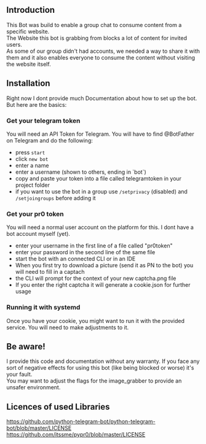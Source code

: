 ## Introduction ##
This Bot was build to enable a group chat to consume content from a specific website.<br />
The Website this bot is grabbing from blocks a lot of content for invited users.<br />
As some of our group didn't had accounts, we needed a way to share it with them and it also enables everyone to consume the content without visiting the website itself.


## Installation ##
Right now I dont provide much Documentation about how to set up the bot. But here are the basics:

### Get your telegram token ###
You will need an API Token for Telegram. You will have to find @BotFather on Telegram and do the following:
* press ``start``
* click ``new bot``
* enter a name
* enter a username (shown to others, ending in \`bot\`)
* copy and paste your token into a file called telegramtoken in your project folder
* if you want to use the bot in a group use ``/setprivacy`` (disabled) and ``/setjoingroups`` before adding it

### Get your pr0 token ###
You will need a normal user account on the platform for this. I dont have a bot account myself (yet).
* enter your username in the first line of a file called "pr0token"
* enter your password in the second line of the same file
* start the bot with an connected CLI or in an IDE
* When you first try to download a picture (send it as PN to the bot) you will need to fill in a captach
* the CLI will prompt for the context of your new captcha.png file
* If you enter the right captcha it will generate a cookie.json for further usage

### Running it with systemd ###
Once you have your cookie, you might want to run it with the provided service. You will need to make adjustments to it. 


## Be aware! ##
I provide this code and documentation without any warranty.
If you face any sort of negative effects for using this bot (like being blocked or worse) it's your fault.<br />
You may want to adjust the flags for the image_grabber to provide an unsafer environment.


## Licences of used Libraries ##
https://github.com/python-telegram-bot/python-telegram-bot/blob/master/LICENSE <br />
https://github.com/itssme/pypr0/blob/master/LICENSE <br />